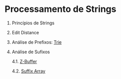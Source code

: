 
# Processamento de Strings


1. Princípios de Strings

2. Edit Distance

3. Análise de Prefixos: [Trie](algoritmos/trie.cpp)

4. Análise de Sufixos

   4.1. [Z-Buffer](algoritmos/zbuffer.cpp)
   
   4.2. [Suffix Array](algoritmos/suffix_array.cpp)
 
